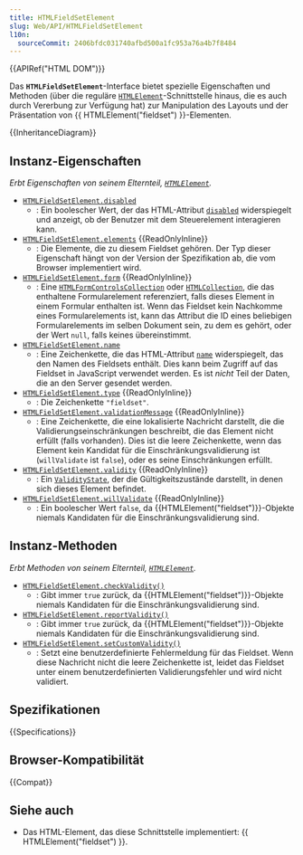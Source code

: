 ```yaml
---
title: HTMLFieldSetElement
slug: Web/API/HTMLFieldSetElement
l10n:
  sourceCommit: 2406bfdc031740afbd500a1fc953a76a4b7f8484
---
```


{{APIRef("HTML DOM")}}

Das **`HTMLFieldSetElement`**-Interface bietet spezielle Eigenschaften und Methoden (über die reguläre [`HTMLElement`](/de/docs/Web/API/HTMLElement)-Schnittstelle hinaus, die es auch durch Vererbung zur Verfügung hat) zur Manipulation des Layouts und der Präsentation von {{ HTMLElement("fieldset") }}-Elementen.

{{InheritanceDiagram}}

## Instanz-Eigenschaften

_Erbt Eigenschaften von seinem Elternteil, [`HTMLElement`](/de/docs/Web/API/HTMLElement)._

- [`HTMLFieldSetElement.disabled`](/de/docs/Web/API/HTMLFieldSetElement/disabled)
  - : Ein boolescher Wert, der das HTML-Attribut [`disabled`](/de/docs/Web/HTML/Reference/Elements/fieldset#disabled) widerspiegelt und anzeigt, ob der Benutzer mit dem Steuerelement interagieren kann.
- [`HTMLFieldSetElement.elements`](/de/docs/Web/API/HTMLFieldSetElement/elements) {{ReadOnlyInline}}
  - : Die Elemente, die zu diesem Fieldset gehören. Der Typ dieser Eigenschaft hängt von der Version der Spezifikation ab, die vom Browser implementiert wird.
- [`HTMLFieldSetElement.form`](/de/docs/Web/API/HTMLFieldSetElement/form) {{ReadOnlyInline}}
  - : Eine [`HTMLFormControlsCollection`](/de/docs/Web/API/HTMLFormControlsCollection) oder [`HTMLCollection`](/de/docs/Web/API/HTMLCollection), die das enthaltene Formularelement referenziert, falls dieses Element in einem Formular enthalten ist.
    Wenn das Fieldset kein Nachkomme eines Formularelements ist, kann das Attribut die ID eines beliebigen Formularelements im selben Dokument sein, zu dem es gehört, oder der Wert `null`, falls keines übereinstimmt.
- [`HTMLFieldSetElement.name`](/de/docs/Web/API/HTMLFieldSetElement/name)
  - : Eine Zeichenkette, die das HTML-Attribut [`name`](/de/docs/Web/HTML/Reference/Elements/fieldset#name) widerspiegelt, das den Namen des Fieldsets enthält. Dies kann beim Zugriff auf das Fieldset in JavaScript verwendet werden. Es ist _nicht_ Teil der Daten, die an den Server gesendet werden.
- [`HTMLFieldSetElement.type`](/de/docs/Web/API/HTMLFieldSetElement/type) {{ReadOnlyInline}}
  - : Die Zeichenkette `"fieldset"`.
- [`HTMLFieldSetElement.validationMessage`](/de/docs/Web/API/HTMLFieldSetElement/validationMessage) {{ReadOnlyInline}}
  - : Eine Zeichenkette, die eine lokalisierte Nachricht darstellt, die die Validierungseinschränkungen beschreibt, die das Element nicht erfüllt (falls vorhanden). Dies ist die leere Zeichenkette, wenn das Element kein Kandidat für die Einschränkungsvalidierung ist (`willValidate` ist `false`), oder es seine Einschränkungen erfüllt.
- [`HTMLFieldSetElement.validity`](/de/docs/Web/API/HTMLFieldSetElement/validity) {{ReadOnlyInline}}
  - : Ein [`ValidityState`](/de/docs/Web/API/ValidityState), der die Gültigkeitszustände darstellt, in denen sich dieses Element befindet.
- [`HTMLFieldSetElement.willValidate`](/de/docs/Web/API/HTMLFieldSetElement/willValidate) {{ReadOnlyInline}}
  - : Ein boolescher Wert `false`, da {{HTMLElement("fieldset")}}-Objekte niemals Kandidaten für die Einschränkungsvalidierung sind.

## Instanz-Methoden

_Erbt Methoden von seinem Elternteil, [`HTMLElement`](/de/docs/Web/API/HTMLElement)._

- [`HTMLFieldSetElement.checkValidity()`](/de/docs/Web/API/HTMLFieldSetElement/checkValidity)
  - : Gibt immer `true` zurück, da {{HTMLElement("fieldset")}}-Objekte niemals Kandidaten für die Einschränkungsvalidierung sind.
- [`HTMLFieldSetElement.reportValidity()`](/de/docs/Web/API/HTMLFieldSetElement/reportValidity)
  - : Gibt immer `true` zurück, da {{HTMLElement("fieldset")}}-Objekte niemals Kandidaten für die Einschränkungsvalidierung sind.
- [`HTMLFieldSetElement.setCustomValidity()`](/de/docs/Web/API/HTMLFieldSetElement/setCustomValidity)
  - : Setzt eine benutzerdefinierte Fehlermeldung für das Fieldset. Wenn diese Nachricht nicht die leere Zeichenkette ist, leidet das Fieldset unter einem benutzerdefinierten Validierungsfehler und wird nicht validiert.

## Spezifikationen

{{Specifications}}

## Browser-Kompatibilität

{{Compat}}

## Siehe auch

- Das HTML-Element, das diese Schnittstelle implementiert: {{ HTMLElement("fieldset") }}.
